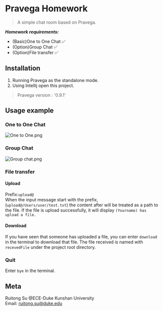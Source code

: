 # Pravega Homework
> A simple chat room based on Pravega.

**_Homework requirements:_**
- (Basic)One to One Chat ✅
- (Option)Group Chat ✅
- (Option)File transfer ✅


## Installation

1. Running Pravega as the standalone mode.  
2. Using Intellij open this project.
> Pravega version : '0.9.1'

## Usage example

### One to One Chat
![One to One.png](https://i.loli.net/2021/11/23/QM93fxhSv7diImD.png)


### Group Chat
![Group chat.png](https://i.loli.net/2021/11/23/LZy85FmrpCzPxuX.png)

### File transfer
#### Upload
Prefix:`upload@`  
When the input message start with the prefix,
(`upload@/Users/user/test.txt`)
the content after will be treated as a path to the file.
If the file is upload successfully, it will display
`(Yourname) has upload a file.`
#### Download
If you have seen that someone has uploaded a file,
you can enter `download` in the terminal to download that file.
The file received is named with `recevedFile` under the project root directory.  
### Quit
Enter `bye` in the terminal.


## Meta

Ruitong Su @ECE-Duke Kunshan University  
Email: ruitong.su@duke.edu

